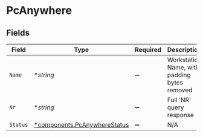 # PcAnywhere


## Fields

| Field                                                                       | Type                                                                        | Required                                                                    | Description                                                                 |
| --------------------------------------------------------------------------- | --------------------------------------------------------------------------- | --------------------------------------------------------------------------- | --------------------------------------------------------------------------- |
| `Name`                                                                      | **string*                                                                   | :heavy_minus_sign:                                                          | Workstation Name, with padding bytes removed                                |
| `Nr`                                                                        | **string*                                                                   | :heavy_minus_sign:                                                          | Full 'NR' query response                                                    |
| `Status`                                                                    | [*components.PcAnywhereStatus](../../models/components/pcanywherestatus.md) | :heavy_minus_sign:                                                          | N/A                                                                         |
